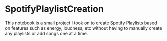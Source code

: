 # SpotifyPlaylistCreation
This notebook is a small project I took on to create Spotify Playlists based on features such as energy, loudness, etc without having to manually create any playlists or add songs one at a time.
